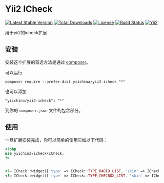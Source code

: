 Yii2 ICheck
==========

[![Latest Stable Version](https://poser.pugx.org/yiichina/yii2-icheck/v/stable.png)](https://packagist.org/packages/yiichina/yii2-icheck)
[![Total Downloads](https://poser.pugx.org/yiichina/yii2-icheck/downloads.png)](https://packagist.org/packages/yiichina/yii2-icheck)
[![License](https://poser.pugx.org/yiichina/yii2-icheck/license)](https://packagist.org/packages/yiichina/yii2-icheck)
[![Build Status](https://img.shields.io/travis/yiichina/yii2-icheck.svg)](http://travis-ci.org/yiichina/yii2-icheck)
[![Yii2](https://img.shields.io/badge/Powered_by-Yii_Framework-green.svg?style=flat)](http://www.yiiframework.com/)

用于yii2的icheck扩展

安装
----

安装这个扩展的首选方法是通过 [composer](http://getcomposer.org/download/)。

可以运行

```
composer require --prefer-dist yiichina/yii2-icheck "*"
```

也可以添加

```
"yiichina/yii2-icheck": "*"
```

到你的 `composer.json` 文件的包含部分。


使用
-----

一旦扩展安装完成，你可以简单的使用它如以下代码：

```php
<?php
use yiichina\icheck\ICheck;
?>


<?= ICheck::widget(['type' => ICheck::TYPE_RADIO_LIST, 'skin' => ICheck::SKIN_MIMIMAL, 'color' => ICheck::COLOR_GREEN, 'model' => $model, 'attribute' => $attribute, 'items' => $items]) ?>
<?= ICheck::widget(['type' => ICheck::TYPE_CHECBOX_LIST, 'skin' => ICheck::SKIN_MIMIMAL, 'color' => ICheck::COLOR_GREEN, 'model' => $model, 'attribute' => $attribute, 'items' => $items]) ?>
```
